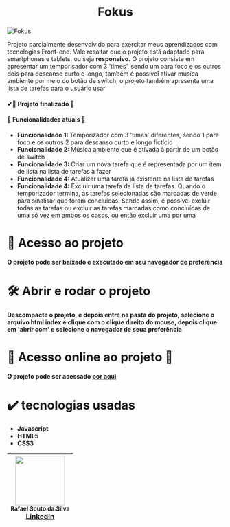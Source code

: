 <h1 align = "center">Fokus</h1>

![Fokus](https://github.com/Rafael-a11y/fokus-sowtto/assets/63820646/30a0569c-80ef-4c70-a8e7-dd3460697c1d#vitrinedev)




<p>Projeto parcialmente desenvolvido para exercitar meus aprendizados com tecnologias Front-end. Vale resaltar que o projeto está adaptado para smartphones e tablets, ou seja 
  <strong>responsivo.</strong> O projeto consiste em apresentar um temporisador com 3 'times', sendo um para foco e os outros dois para descanso curto e longo, também é possível ativar música
  ambiente por meio do botão de switch, o projeto também apresenta uma lista de tarefas para o usuário usar</p>
<h4>
  ✔🚧 Projeto finalizado 🚧
</h4>
<h4>🔨 Funcionalidades atuais 🔨 </h4>
<ul>
  <li><strong>Funcionalidade 1: </strong>Temporizador com 3 'times' diferentes, sendo 1 para foco e os outros 2 para descanso curto e longo  fictício</li>
  <li><strong>Funcionalidade 2: </strong>Música ambiente que é ativada à partir de um botão de switch</li>
  <li><strong>Funcionalidade 3: </strong>Criar um nova tarefa que é representada por um item de lista na lista de tarefas à fazer</li>
  <li><strong>Funcionalidade 4: </strong>Atualizar uma tarefa já existente na lista de tarefas</li>
  <li><strong>Funcionalidade 4: </strong>Excluir uma tarefa da lista de tarefas. Quando o temporizador termina, as tarefas selecionadas são marcadas de verde para sinalisar que foram
  concluídas. Sendo assim, é possível excluir todas as tarefas ou excluir as tarefas marcadas como concluídas de uma só vez em ambos os casos, ou então excluir uma por uma</li>
</ul>

# 📁 Acesso ao projeto

**O projeto pode ser baixado e executado em seu navegador de preferência**

# 🛠️ Abrir e rodar o projeto

**Descompacte o projeto, e depois entre na pasta do projeto, selecione o arquivo html index e clique com o clique direito do mouse, depois clique em 'abrir com' e selecione o navegador de seua preferência**

# 🚀 Acesso online ao projeto 🚀
<p><strong>O projeto pode ser acessado <a href="https://fokus-sowtto.vercel.app/" target="_blank">por aqui</a></strong></p>

# ✔️ tecnologias usadas
<ul>
  <li><strong>Javascript</strong></li>
  <li><strong>HTML5</strong></li>
  <li><strong>CSS3</strong></li>
</ul>

| [<img src="https://github.com/Rafael-a11y/SeteDiasDeCodigoProgramacao/assets/63820646/c4ef5e3f-3a75-4eab-93c5-2f4b38b9b275" width=115><br><sub>Rafael Souto da Silva</sub><br><a href="https://www.linkedin.com/in/rafael-souto-da-silva-920335211/" target="_blank">LinkedIn</a>](https://www.linkedin.com/in/rafael-souto-da-silva-920335211/) |
| :---: |


